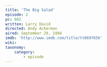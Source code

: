 ```yaml
---
title: 'The Big Salad'
episode: 2
pc: 602
written: Larry David
directed: Andy Ackerman
aired: September 29, 1994
imdb: 'http://www.imdb.com/title/tt0697656'
wiki:
taxonomy:
    category:
        - episode
---
```



